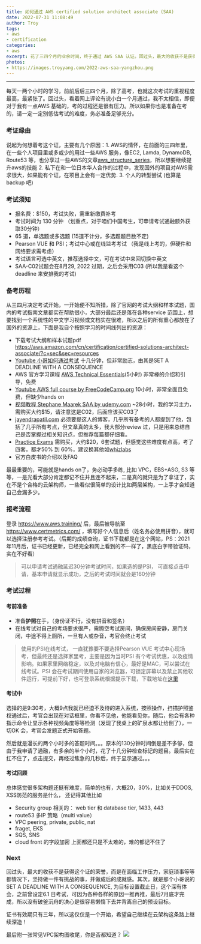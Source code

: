 ```yaml
---
title: 如何通过 AWS certified solution architect associate (SAA) 
date: 2022-07-31 11:08:49
author: Troy
tags:
- aws
- certification
categories:
- aws
excerpt: 花了三四个月的业余时间，终于通过 AWS SAA 认证。回过头，最大的收获不是获得这个证的荣誉，而是在面临工作压力，家庭琐事等等都情况下，坚持做一件有挑战的事，并做成后的成就感。
photos: 
- https://images.troyyang.com/2022-aws-saa-yangzhou.png
---
```

***

每天一两个小时的学习，前前后后三四个月，除了高考，也就这次考试的重视程度最高，最紧张了。回过头，看着网上评论有说小白一个月通过，我不太相信，即便对于我有一点AWS 基础的，考的过程还是很有压力。所以如果你也是准备在考的，请一定一定别低估考试的难度，务必准备足够充分。

### 考证缘由

说起为何想着考这个证，主要有几个原因：1. AWS的情怀，在前面的三四年里，在一些个人项目里或多或少的用过一些AWS 服务，像EC2, Lamda, DynamoDB, Route53 等，也分享过一些AWS的文章[aws_structure_series](https://troyyang.com/2018/05/12/aws_structure_series/)，所以想要继续提升aws的技能 2. 私下在和一位日本华人合作的过程中，发现国外的项目对AWS需求很大，如果能有个证，在项目上会有一定优势. 3. 个人的转型尝试 (也算是backup 吧)

### 考试须知

* 报名费：$150，考试失败，需重新缴费补考
* 考试时间为 130 分钟 （划重点，对于咱们中国考生，可申请考试通融额外获取30分钟）
* 65 道，单选题或多选题 (15道不计分，多选题题目数不定)
* Pearson VUE 和 PSI；考试中心或在线监考考试 （我是线上考的，但硬件和网络要求需考虑）
* 考试语言可选中英文，推荐选择中文，可在考试中来回切换中英文
* SAA-C02试题会在8月29, 2022 过期，之后会采用C03 (所以我是看这个deadline 来安排我的考试)

### 备考历程

从三四月决定考试开始，一开始便不知所措，除了官网的考试大纲和样本试题，国内的考试指南文章都实在帮助很小，大部分最后还是落在各种service 范围上，想要找到一个系统性的中文学习视频或文档实在很难，所以之后的所有重心都放在了国外的资源上，下面是我自个按照学习的时间线列出的资源：

* 下载考试大纲和样本试题pdf https://aws.amazon.com/cn/certification/certified-solutions-architect-associate/?c=sec&sec=resources
* [Youtube 小哥如何通过考试](https://www.youtube.com/watch?v=jypuayQpvao) 十几分钟，但非常励志，由其是SET A DEADLINE WITH A CONSEQUENCE 
* AWS 官方学习课程 [AWS Technical Essentials](https://explore.skillbuilder.aws/learn/course/external/view/elearning/1851/aws-technical-essentials?saa=sec&sec=prep)(5小时) 非常棒的介绍和引导，免费  
* [Youtube AWS full course by FreeCodeCamp.org](https://www.youtube.com/watch?v=Ia-UEYYR44s&t=1175s) 10小时，非常全面且免费，但缺少hands on
* [视频教程 Stephane Maarek SAA by udemy.com](https://www.udemy.com/course/aws-certified-solutions-architect-associate-saa-c02/) ~28小时，我的学习主力，需购买大约$15，请注意这是C02，后面应该买C03了
* [jayendrapatil.com](https://jayendrapatil.com/) 必须要提这人的博客，几乎所有备考的人都提到了他，包括了几乎所有考点，但文章真的太多，我大部分review 过，只是用来总结自己是否掌握过相关知识点，但推荐每篇都仔细看。
* [Practice Exams](https://www.udemy.com/course/practice-exams-aws-certified-solutions-architect-associate) 需购买，大约$20，6套试题，但感觉这些难度有点高，考了四套，都才50% 到 60%，建议换其他如[whizlabs](https://www.whizlabs.com/aws-solutions-architect-associate/)
* 官方白皮书的介绍以及FAQ

最最重要的，可能就是hands on了，务必动手多练, 比如 VPC，EBS+ASG, S3 等等，一是光看大部分肯定都记不住并且连不起来，二是真的就只是为了拿证了，实在不是个合格的云架构师，一些看似很简单的设计比如两层架构，一上手才会知道自己会漏多少。

### 报考流程
登录 https://www.aws.training/ 后，最后被导航至 https://www.certmetrics.com/ ，填写好个人信息后（姓名务必使用拼音），就可以选择注册参考考试。（后期的成绩查询，证书下载都是在这个网站，PS：2021年11月后，证书已经更新，已经完全和网上看到的不一样了，黑底白字带验证码，实在不好看）
> 可以申请考试通融延迟30分钟考试时间，如果选的是PSI， 可直接点击申请，基本申请就显示成功，之后的考试时间就会是160分钟

### 考试过程

#### 考前准备

* 准备**护照**在手，（身份证不行，没有拼音和签名）
* 在线考试对自己的考场要求很严，需腾空考试房间，确保房间安静，房门关闭，中途不得上厕所，一旦有人或杂音，考官会终止考试

> 使用的PSI在线考试， 一直犹豫要不要选择Pearson VUE 考试中心现场考，但最终还是选择家里考，主要是因为当时PSI 有个考试优惠，以及疫情影响。如果家里网络稳定，以及对电脑有信心，最好是MAC，可以尝试在线考试。PSI 会在考试期间使用自家的浏览器，可锁定屏幕以及禁止其他软件运行，可提前下好，也可登录系统根据提示下载，下载地址在[这里](https://tca.psiexams.com/portal/testdelivery/sb_rpnow_download.jsp)

#### 考试中
选择的是9:30考，大概9点我就已经迫不及待的进入系统，按照操作，扫描护照鉴权通过后，考官会出现在对话框里，你看不见他，他能看见你，随后，他会有各种指示命令让显示各种视频角度等等检测（发现了我桌上的矿泉水都让给倒了），一切OK 会，考官会发题正式开始答题。

然后就是漫长的两个小时多的答题时间。。。原本的130分钟时间倒是差不多够，但由于我申请了通融，有多余的半个小时，花了十几分钟检查标记的题目。最后实在扛不住了，点击提交，再经过焦急的几秒后，终于显示通过。。。

#### 考试回顾

总体感觉很多架构题还挺有难度，简单的也有，大概20，30%，比如关于DDOS, XSS防范的服务是什么， 还记得其他比如
- Security group 相关的： web tier 和 database tier, 1433, 443
- route53 多IP 策略（multi value）
- VPC peering, private, public, nat
- fraget, EKS
- SQS, SNS
- cloud front 的字段加密
上面都还只是不太难的，难的都记不住了

### Next
回过头，最大的收获不是获得这个证的荣誉，而是在面临工作压力，家庭琐事等等都情况下，坚持做一件有挑战的事，并做成后的成就感。其次，就是那个小哥说的SET A DEADLINE WITH A CONSEQUENCE, 为目标设置截止日，这个深有体会，之前曾设定6.1 日考试，可因为各种各样的原因一推再推，最后7月底才完成，所以没有破釜沉舟的决心是很容易懒惰下去并背离自己的预设目标。

证书有效期只有三年，所以这仅仅是一个开始，希望自己继续在云架构这条路上继续深造！

最后附一张常见VPC架构图收尾，你是否都知道？
![](https://images.troyyang.com/2022-07-31-aws-vpc-architect.png) 


